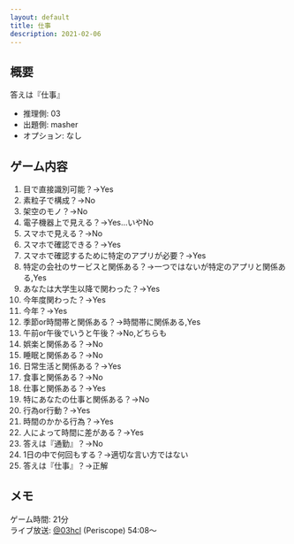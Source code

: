```yaml
---
layout: default
title: 仕事
description: 2021-02-06
---
```


## 概要

答えは『仕事』

- 推理側: 03
- 出題側: masher
- オプション: なし

## ゲーム内容

1. 目で直接識別可能？→Yes
2. 素粒子で構成？→No
3. 架空のモノ？→No
4. 電子機器上で見える？→Yes…いやNo
5. スマホで見える？→No
6. スマホで確認できる？→Yes
7. スマホで確認するために特定のアプリが必要？→Yes
8. 特定の会社のサービスと関係ある？→一つではないが特定のアプリと関係ある,Yes
9. あなたは大学生以降で関わった？→Yes
10. 今年度関わった？→Yes
11. 今年？→Yes
12. 季節or時間帯と関係ある？→時間帯に関係ある,Yes
13. 午前or午後でいうと午後？→No,どちらも
14. 娯楽と関係ある？→No
15. 睡眠と関係ある？→No
16. 日常生活と関係ある？→Yes
17. 食事と関係ある？→No
18. 仕事と関係ある？→Yes
19. 特にあなたの仕事と関係ある？→No
20. 行為or行動？→Yes
21. 時間のかかる行為？→Yes
22. 人によって時間に差がある？→Yes
23. 答えは『通勤』？→No
24. 1日の中で何回もする？→適切な言い方ではない
25. 答えは『仕事』？→正解

## メモ

ゲーム時間: 21分  
ライブ放送: [@03hcl](https://www.periscope.tv/03hcl/1dRJZNRMWzgJB?t=54m8s) (Periscope) 54:08～
